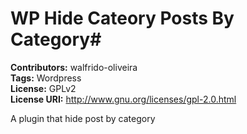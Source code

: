 # WP Hide Cateory Posts By Category#
**Contributors:** walfrido-oliveira  
**Tags:** Wordpress   
**License:** GPLv2  
**License URI:** http://www.gnu.org/licenses/gpl-2.0.html  

A plugin that hide post by category
